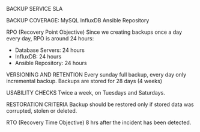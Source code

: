 BACKUP SERVICE SLA

BACKUP COVERAGE:
MySQL
InfluxDB
Ansible Repository

RPO (Recovery Point Objective)
Since we creating backups once a day every day, RPO is around 24 hours:
- Database Servers: 24 hours
- InfluxDB: 24 hours
- Ansible Repository: 24 hours

VERSIONING AND RETENTION
Every sunday full backup, every day only incremental backup.
Backups are stored for 28 days (4 weeks)

USABILITY CHECKS
Twice a week, on Tuesdays and Saturdays.

RESTORATION CRITERIA
Backup should be restored only if stored data was corrupted, stolen or deleted.

RTO (Recovery Time Objective)
8 hrs after the incident has been detected.

